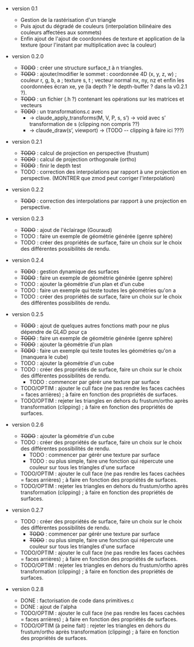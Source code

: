 * version 0.1
  - Gestion de la rastérisation d'un triangle
  - Puis ajout du dégradé de couleurs (interpolation bilinéaire des couleurs affectées aux sommets)
  - Enfin ajout de l'ajout de coordonnées de texture et application de la texture (pour l'instant par multiplication avec la couleur)


* version 0.2.0
  - ~~TODO~~ : créer une structure surface_t à n triangles.
  - ~~TODO~~ : ajouter/modifier le sommet : coordonnée 4D (x, y, z, w) ; couleur r, g, b, a ; texture s, t ; vecteur normal nx, ny, nz et enfin les coordonnées écran xe, ye (la depth ? le depth-buffer ? dans la v0.2.1 ?).
  - ~~TODO~~ : un fichier (.h ?) contenant les opérations sur les matrices et vecteurs
  - ~~TODO~~ : un transformations.c avec
    -	 -> claude_apply_transforms(M, V, P, s, s’) -> void avec s’ transformation de s (clipping non compris ??)
    -	 -> claude_draw(s’, viewport) -> (TODO -- clipping à faire ici ???)

* version 0.2.1
  - ~~TODO~~ : calcul de projection en perspective (frustum)
  - ~~TODO~~ : calcul de projection orthogonale (ortho)
  - ~~TODO~~ : finir le depth test
  - TODO : correction des interpolations par rapport à une projection en perspective. (MONTRER que zmod peut corriger l'interpolation)

* version 0.2.2
  - ~~TODO~~ : correction des interpolations par rapport à une projection en perspective.

* version 0.2.3
  - ~~TODO~~ : ajout de l'éclairage (Gouraud)
  - TODO : faire un exemple de géométrie générée (genre sphère)
  - TODO : créer des propriétés de surface, faire un choix sur le choix des différentes possibilités de rendu.

* version 0.2.4
  - ~~TODO~~ : gestion dynamique des surfaces
  - ~~TODO~~ : faire un exemple de géométrie générée (genre sphère)
  - TODO : ajouter la géométrie d'un plan et d'un cube
  - TODO : faire un exemple qui teste toutes les géométries qu'on a
  - TODO : créer des propriétés de surface, faire un choix sur le choix des différentes possibilités de rendu.

* version 0.2.5
  - ~~TODO~~ : ajout de quelques autres fonctions math pour ne plus dépendre de GL4D pour ça
  - ~~TODO~~ : faire un exemple de géométrie générée (genre sphère)
  - ~~TODO~~ : ajouter la géométrie d'un plan
  - ~~TODO~~ : faire un exemple qui teste toutes les géométries qu'on a (manquera le cube)
  - TODO : ajouter la géométrie d'un cube
  - TODO : créer des propriétés de surface, faire un choix sur le choix des différentes possibilités de rendu.
    - TODO : commencer par gérér une texture par surface
  - TODO/OPTIM : ajouter le cull face (ne pas rendre les faces cachées = faces arrières) ; à faire en fonction des propriétés de surfaces.
  - TODO/OPTIM : rejeter les triangles en dehors du frustum/ortho après transformation (clipping) ; à faire en fonction des propriétés de surfaces.

* version 0.2.6
  - ~~TODO~~ : ajouter la géométrie d'un cube
  - TODO : créer des propriétés de surface, faire un choix sur le choix des différentes possibilités de rendu.
    - TODO : commencer par gérér une texture par surface
    - TODO : ou plus simple, faire une fonction qui répercute une couleur sur tous les triangles d'une surface
  - TODO/OPTIM : ajouter le cull face (ne pas rendre les faces cachées = faces arrières) ; à faire en fonction des propriétés de surfaces.
  - TODO/OPTIM : rejeter les triangles en dehors du frustum/ortho après transformation (clipping) ; à faire en fonction des propriétés de surfaces.

* version 0.2.7
  - TODO : créer des propriétés de surface, faire un choix sur le choix des différentes possibilités de rendu.
    - ~~TODO~~ : commencer par gérér une texture par surface
    - ~~TODO~~ : ou plus simple, faire une fonction qui répercute une couleur sur tous les triangles d'une surface
  - TODO/OPTIM : ajouter le cull face (ne pas rendre les faces cachées = faces arrières) ; à faire en fonction des propriétés de surfaces.
  - TODO/OPTIM : rejeter les triangles en dehors du frustum/ortho après transformation (clipping) ; à faire en fonction des propriétés de surfaces.

* version 0.2.8
  - DONE : factorisation de code dans primitives.c
  - DONE : ajout de l'alpha
  - TODO/OPTIM : ajouter le cull face (ne pas rendre les faces cachées = faces arrières) ; à faire en fonction des propriétés de surfaces.
  - TODO/OPTIM (à peine fait) : rejeter les triangles en dehors du frustum/ortho après transformation (clipping) ; à faire en fonction des propriétés de surfaces.
  
